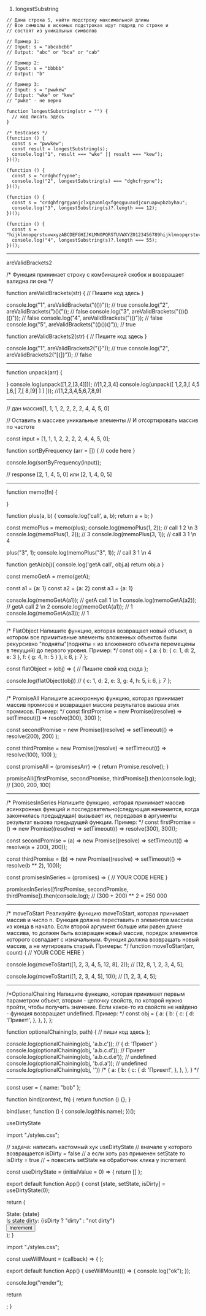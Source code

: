 1. longestSubstring
```
// Дана строка S, найти подстроку максимальной длины
// Все символы в искомых подстроках идут подряд по строке и
// состоят из уникальных символов

// Пример 1:
// Input: s = "abcabcbb"
// Output: "abc" or "bca" or "cab"

// Пример 2:
// Input: s = "bbbbb"
// Output: "b"

// Пример 3:
// Input: s = "pwwkew"
// Output: "wke" or "kew"
// "pwke" - не верно

function longestSubstring(str = "") {
  // код писать здесь
}

/* testcases */
(function () {
  const s = "pwwkew";
  const result = longestSubstring(s);
  console.log("1", result === "wke" || result === "kew");
})();

(function () {
  const s = "crdghcfrypne";
  console.log("2", longestSubstring(s) === "dghcfrypne");
})();

(function () {
  const s = "crdghfrgrgyanjclxgzuomlqxfgeqguuaxdjcuruapwpbzbyhau";
  console.log("3", longestSubstring(s)?.length === 12);
})();

(function () {
  const s = "hijklmnopqrstuvwxyzABCDEFGHIJKLMNOPQRSTUVWXYZ0123456789hijklmnopqrstuvwxyzABCDEFGHIJKLMNOPQRSTUVWXYZ0123456789hijklmnopqrstuvwxyzABCDEFGHIJKLMNOPQRSTUVWXYZ0123456789hijklmnopqrstuvwxyzABCDEFGHIJKLMNOPQRSTUVWXYZ0123456789hijklmnopqrstuvwxyzABCDEFGHIJKLMNOPQRSTUVWXYZ0123456789hijklmnopqrstuvwxyzABCDEFGHIJKLMNOPQRSTUVWXYZ0123456789";
  console.log("4", longestSubstring(s)?.length === 55);
})();
```

***

areValidBrackets2
  
/* Функция принимает строку с комбинацией 
   скобок и возвращает валидна ли она */

function areValidBrackets(str) {
  // Пишите код здесь
}
  
console.log("1", areValidBrackets("(())")); // true
console.log("2", areValidBrackets(")()(")); // false
console.log("3", areValidBrackets("())()(()")); // false
console.log("4", areValidBrackets("(()")); // false
console.log("5", areValidBrackets("(()())()")); // true

function areValidBrackets2(str) {
    // Пишите код здесь
}
    
console.log("1", areValidBrackets2("[](){}")); // true
console.log("2", areValidBrackets2("[{]}")); // false

***

function unpack(arr) {

}
console.log(unpack([1,2,[3,4]])); //[1,2,3,4]
console.log(unpack([ 1,2,3,[ 4,5 ],6,[ 7,[ 8,[9] ] ] ])); //[1,2,3,4,5,6,7,8,9]

***

// дан массив[1, 1, 1, 2, 2, 2, 2, 4, 4, 5, 0]

// Оставить в массиве уникальные элементы
// И отсортировать массив по частоте

const input = [1, 1, 1, 2, 2, 2, 2, 4, 4, 5, 0];

function sortByFrequency (arr = []) {
// code here
}

console.log(sortByFrequency(input));

// response [2, 1, 4, 5, 0] или [2, 1, 4, 0, 5] 

***

function memo(fn) {

}

function plus(a, b) {
  console.log('call', a, b);
  return a + b;
}

const memoPlus = memo(plus);
console.log(memoPlus(1, 2)); // call 1 2 \n 3
console.log(memoPlus(1, 2)); // 3
console.log(memoPlus(3, 1)); // call 3 1 \n 4

plus("3", 1);
console.log(memoPlus("3", 1)); // call 3 1 \n 4

function getA(obj){
  console.log('getA call', obj.a)
  return obj.a
}

const memoGetA = memo(getA);

const a1 = {a: 1}
const a2 = {a: 2}
const a3 = {a: 1}

console.log(memoGetA(a1)); // getA call 1 \n 1
console.log(memoGetA(a2)); // getA call 2 \n 2
console.log(memoGetA(a1)); // 1
console.log(memoGetA(a3)); // 1

***

/* FlatObject
Напишите функцию, которая возвращает новый объект,
в котором все примитивные элементы вложенных объектов были рекурсивно "подняты"(подняты = из вложенного объекта перемещены в текущий) до первого уровня.
Пример:
*/
const obj = {
  a: {
    b: {
      c: 1,
      d: 2,
      e: 3
    },
    f: {
      g: 4,
      h: 5
    }
  },
  i: 6,
  j: 7
};

const flatObject = (obj) => {
  // Пишите свой код сюда
};

console.log(flatObject(obj)) // { c: 1, d: 2, e: 3, g: 4, h: 5, i: 6, j: 7 };

***

/*
PromiseAll
Напишите асинхронную функцию, которая принимает массив промисов и
возвращает массив результатов вызова этих промисов.
Пример:
*/
const firstPromise = new Promise((resolve) =>
  setTimeout(() => resolve(300), 300)
);

const secondPromise = new Promise((resolve) =>
  setTimeout(() => resolve(200), 200)
);

const thirdPromise = new Promise((resolve) =>
  setTimeout(() => resolve(100), 100)
);

const promiseAll = (promisesArr) => {
  return Promise.resolve();
}

promiseAll([firstPromise, secondPromise, thirdPromise]).then(console.log); // [300, 200, 100]

***

/* PromisesInSeries
Напишите функцию, которая принимает массив асинхронных функций и
последовательно(следующая начинается, когда закончилась предыдущая) вызывает их, передавая в аргументы результат вызова предыдущей функции.
Пример:
*/
const firstPromise = () =>
  new Promise((resolve) => setTimeout(() => resolve(300), 300));

const secondPromise = (a) =>
  new Promise((resolve) => setTimeout(() => resolve(a + 200), 200));

const thirdPromise = (b) =>
  new Promise((resolve) => setTimeout(() => resolve(b ** 2), 100));

const promisesInSeries = (promises) => {
  // YOUR CODE HERE
}

promisesInSeries([firstPromise, secondPromise, thirdPromise]).then(console.log);
// (300 + 200) ** 2 = 250 000

***

/* moveToStart
Реализуйте функцию moveToStart, которая принимает массив и число n.
Функция должна переставить n элементов массива из конца в начало.
Если второй аргумент больше или равен
длине массива, то должен быть возвращен новый массив, порядок
элементов которого совпадает с изначальным.
Функция должна возвращать новый массив, а не мутировать старый.
Примеры:
*/
function moveToStart(arr, count) {
  // YOUR CODE HERE
}

console.log(moveToStart([1, 2, 3, 4, 5, 12, 8], 2)); // [12, 8, 1, 2, 3, 4, 5];

console.log(moveToStart([1, 2, 3, 4, 5], 10)); // [1, 2, 3, 4, 5];

***

/*OptionalChaining
Напишите функцию, которая принимает первым параметром объект,
вторым - цепочку свойств, по которой нужно пройти, чтобы получить значение.
Если какое-то из свойств не найдено - функция возвращает undefined.
Пример:
*/
const obj = {
  a: {
    b: {
      c: {
        d: 'Привет!',
      },
    },
  },
};

  
  
function optionalChaining(o, path) {
  // пиши код здесь
};

console.log(optionalChaining(obj, 'a.b.c')); // { d: 'Привет' }
console.log(optionalChaining(obj, 'a.b.c.d')); // Привет
console.log(optionalChaining(obj, 'a.b.c.d.e')); // undefined
console.log(optionalChaining(obj, 'b.d.a')); // undefined
console.log(optionalChaining(obj, '')) /* {
  a: {
    b: {
      c: {
        d: 'Привет!',
      },
    },
  },
} */

***

const user = {
  name: "bob"
};

function bind(context, fn) {
  return function () {};
}

bind(user, function () {
  console.log(this.name);
})();

useDirtyState

import "./styles.css";

// задача: написать кастомный хук useDirtyState
// вначале у которого возвращается isDirty = false
// а если хоть раз применен setState то isDirty = true
// + повесить setState на обработчик клика у increment

const useDirtyState = (initialValue = 0) => {
  return []
};

export default function App() {
  const [state, setState, isDirty] = useDirtyState(0);

  return (
    <div className="App">
      <div>State: {state}</div>
      <div>Is state dirty: {isDirty ? "dirty" : "not dirty"}</div>
      <button>Increment</button>
    </div>
  );
}



















import "./styles.css";


const useWillMount = (callback) => {
 };


export default function App() {
 useWillMount(() => {
   console.log("ok");
 });


 console.log("render");


 return <div className="App"></div>;
}
